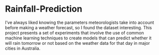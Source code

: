 # Rainfall-Prediction
I’ve always liked knowing the parameters meteorologists take into account before making a weather forecast, so I found the dataset interesting. 
This project presents a set of experiments that involve the use of common machine learning techniques to create models that can predict whether it will rain tomorrow or not based on the weather data for that day in major cities in Australia.

